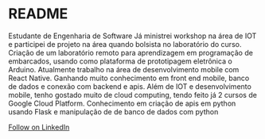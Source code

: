 # README
Estudante de Engenharia de Software
Já ministrei workshop na área de IOT e participei de projeto na área quando bolsista no laboratório do curso.
Criação de um laboratório remoto para aprendizagem em programação de embarcados, usando como plataforma de prototipagem eletrônica o Arduino.
Atualmente trabalho na área de desenvolvimento mobile com React Native. Ganhando muito conhecimento em front end mobile, banco de dados e conexão com backend e apis.
Além de IOT e desenvolvimento mobile, tenho gostado muito de cloud computing, tendo feito já 2 cursos de Google Cloud Platform.
Conhecimento em criação de apis em python usando Flask e manipulação de de banco de dados com python

<a class="libutton" href="https://www.linkedin.com/comm/mynetwork/discovery-see-all?usecase=PEOPLE_FOLLOWS&followMember=guilhermechavesvolpato" target="_blank">Follow on LinkedIn</a>
